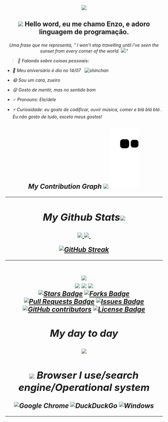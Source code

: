 <div align="center">
<img src="https://github.com/kitsunebishi/Wallpapers/blob/main/images/00016.png?raw=true" width="1000px" />
</div>


<h2 align="center">
 
 
<img src="https://cdn.discordapp.com/attachments/935213100448239626/944384722669289492/68747470733a2f2f632e74656e6f722e636f6d2f534e4c395f78685a6c396f41414141692f776176696e672d68616e642d6a6f79706978656c732e676966.gif" width="40px" /> Hello word, eu me chamo Enzo, e adoro linguagem de programação.
</h1>
 
 <p align="center">
  <em>
   Uma frase que me representa, " I won’t stop travelling until i’ve seen the sunset from every corner of the world. <img src="https://github.com/lostgirljourney/lostgirljourney/blob/master/assets/gifs/Earth.gif?raw=true" width="24px">" 
<em>
    </p>
 
   
   
> :pushpin: ***Falando sobre coisas pessoais:***

<img align="right" width=250px alt="shinchan" src="https://i.pinimg.com/originals/ab/0f/1a/ab0f1a69b2095aebe3c993f8b6c7ed9f.gif" />

- 🎉 Meu aniversário é dia no 14/07
 
- 😄 Sou um cara, zueiro

- 😜 Gosto de mentir, mas no sentido bom

- :male_sign:  Pronouns: Ele/dele

- ⚡ Curiosidade: eu gosto de codificar, ouvir música, comer e blá blá blá . Eu não gosto de tudo, exceto meus gostos!
 
 <h2 align="center">
    My Contribution Graph <img src="https://media.giphy.com/media/xUA7aZeLE2e0P7Znz2/giphy.gif" width="50">
    <img src="https://raw.githubusercontent.com/msoftware/msoftware/output/github-contribution-grid-snake.svg" />
   
 </div>
<div align="center"> 


<hr>
  
  
 ## My Github Stats<img src="https://media.giphy.com/media/VgCDAzcKvsR6OM0uWg/giphy.gif" width="50"> 
  <div align="center">
  <a href="https://github.com/Shaylly">
  <img height="180em" src="https://github-readme-stats.vercel.app/api?username=Shaylly&show_icons=true&theme=dark&include_all_commits=true&count_private=true"/>
   <img height="180em" src="https://github-readme-stats.vercel.app/api/top-langs/?username=rafaela&layout=compact&langs_count=7&theme=dark"/>
  <img height="[![GitHub Streak](https://github-readme-streak-stats.herokuapp.com/?user=Shaylly)](https://git.io/streak-stats)"/>
      </div>
      
  [![GitHub Streak](http://github-readme-streak-stats.herokuapp.com?user=Shaylly&theme=onedark_duo&hide_border=&date_format=%5BY.%5Dn.j)](https://git.io/streak-stats)

 <hr>
   
 <div align="center">
  
  ##   
  
  <img src="https://img.wattpad.com/4b715e17d1dbefaab014bb94efa74aa5cd02cb13/68747470733a2f2f73332e616d617a6f6e6177732e636f6d2f776174747061642d6d656469612d736572766963652f53746f7279496d6167652f6a54313838702d58513058754d673d3d2d3939323036303931382e3136346535313735653130396631646533343538313036373838352e676966" width="100px" /> 

 
 
 <div align="center">
  <img src="https://badges.pufler.dev/visits/shaylly/shaylly"/> 
 <!-- <img src="https://badges.pufler.dev/years/shaylly"/> -->
 <img src="https://badges.pufler.dev/repos/shaylly"/>
 <img src="https://badges.pufler.dev/commits/monthly/shaylly" />

 <div align="center"> 
 <a href="https://github.com/shaylly/awesome-github-profile-readme/stargazers"><img src="https://img.shields.io/github/stars/shaylly/awesome-github-profile-readme" alt="Stars Badge"/></a>
<a href="https://github.com/shaylly/awesome-github-profile-readme/network/members"><img src="https://img.shields.io/github/forks/shaylly/awesome-github-profile-readme" alt="Forks Badge"/></a>
<a href="https://github.com/shaylly/awesome-github-profile-readme/pulls"><img src="https://img.shields.io/github/issues-pr/shaylly/awesome-github-profile-readme" alt="Pull Requests Badge"/></a>
<a href="https://github.com/shaylly/awesome-github-profile-readme/issues"><img src="https://img.shields.io/github/issues/shaylly/awesome-github-profile-readme" alt="Issues Badge"/></a>
<a href="https://github.com/shaylly/awesome-github-profile-readme/graphs/contributors"><img alt="GitHub contributors" src="https://img.shields.io/github/contributors/shaylly/awesome-github-profile-readme?color=2b9348"></a>
<a href="https://github.com/shaylly/awesome-github-profile-readme/blob/master/LICENSE"><img src="https://img.shields.io/github/license/abhisheknaiidu/awesome-github-profile-readme?color=2b9348" alt="License Badge"/></a>
  </div>
  
  
  
  
  
<div align="center">
 
 ## My day to day
 
<img src="https://cdn.discordapp.com/attachments/732337957876269098/944289953989423195/b27c19f211696e69b14c4cc1b0acaaed.gif" width="700px" />
 
 ## <img src="https://github.com/lostgirljourney/lostgirljourney/blob/master/assets/gifs/Developer.gif?raw=true" width="50px" /> Browser I use/search engine/Operational system
 
![Google Chrome](https://img.shields.io/badge/Google%20Chrome-4285F4?style=for-the-badge&logo=GoogleChrome&logoColor=white)
 ![DuckDuckGo](https://img.shields.io/badge/DuckDuckGo-DE5833?style=for-the-badge&logo=DuckDuckGo&logoColor=white)
 ![Windows](https://img.shields.io/badge/Windows-0078D6?style=for-the-badge&logo=windows&logoColor=white)
 

 <hr>
 
